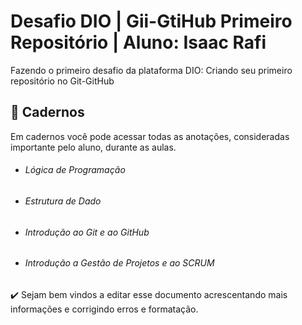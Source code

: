 # Desafio DIO | Gii-GtiHub Primeiro Repositório | Aluno: Isaac Rafi
Fazendo o primeiro desafio da plataforma DIO:  Criando seu primeiro repositório no Git-GitHub

## :notebook_with_decorative_cover: Cadernos
Em cadernos você pode acessar todas as anotações, consideradas importante pelo aluno, durante as aulas.



- ###### Lógica de Programação

- ###### Estrutura de Dado

- ###### Introdução ao Git e ao GitHub

- ###### Introdução a Gestão de Projetos e ao SCRUM



:heavy_check_mark: Sejam bem vindos a editar esse documento acrescentando mais informações e corrigindo erros e formatação.
